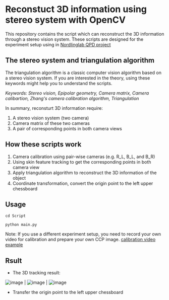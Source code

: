 # Reconstuct 3D information using stereo system with OpenCV
This repository contains the script which can reconstruct the 3D information through a stereo vision system.
These scripts are designed for the experiment setup using in [Nordlinglab QPD project](https://www.nordlinglab.org/quantpd/)

## The stereo system and triangulation algorithm
The triangulation algorithm is a classic computer vision algorithm based on a stereo vision system.
If you are interested in the theory, using these keywords might help you to understand the scripts.


*Keywords: Stereo vision, Epipolar geometry, Camera matrix, Camera calibartion, Zhang's camera calibration algorithm, Triangulation*

In summary, reconsturt 3D information require:
1. A stereo vision system (two camera)
1. Camera matrix of these two cameras
1. A pair of corresponding points in both camera views

## How these scripts work
1. Camera calibration using pair-wise cameras (e.g. R_L, B_L, and B_R)
1. Using skin feature tracking to get the corresponding points in both camera view
1. Apply triangulation algorithm to reconstruct the 3D information of the object
1. Coordinate transformation, convert the origin point to the left upper chessboard

## Usage 
```
cd Script

python main.py
```
Note: If you use a different experiment setup, you need to record your own video for calibration and prepare your own CCP image.
[calibration video example](https://drive.google.com/drive/folders/1VFVJn--nOo_KBbEN7AZJOJACMgElzEjf?usp=sharing)

## Rsult
* The 3D tracking result:

![image](./Figure/R_B.gif) | ![image](./Figure/R_L.gif) | ![image](./Figure/3D_trajectory.gif)

* Transfer the origin point to the left upper chessboard


